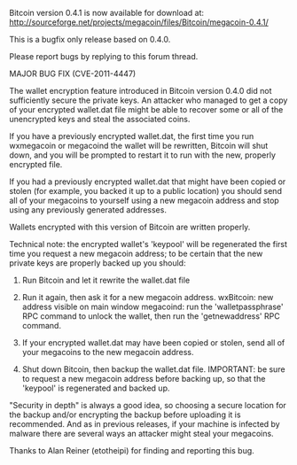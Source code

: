 Bitcoin version 0.4.1 is now available for download at:
http://sourceforge.net/projects/megacoin/files/Bitcoin/megacoin-0.4.1/

This is a bugfix only release based on 0.4.0.

Please report bugs by replying to this forum thread.

MAJOR BUG FIX  (CVE-2011-4447)

The wallet encryption feature introduced in Bitcoin version 0.4.0 did not sufficiently secure the private keys. An attacker who
managed to get a copy of your encrypted wallet.dat file might be able to recover some or all of the unencrypted keys and steal the
associated coins.

If you have a previously encrypted wallet.dat, the first time you run wxmegacoin or megacoind the wallet will be rewritten, Bitcoin will
shut down, and you will be prompted to restart it to run with the new, properly encrypted file.

If you had a previously encrypted wallet.dat that might have been copied or stolen (for example, you backed it up to a public
location) you should send all of your megacoins to yourself using a new megacoin address and stop using any previously generated addresses.

Wallets encrypted with this version of Bitcoin are written properly.

Technical note: the encrypted wallet's 'keypool' will be regenerated the first time you request a new megacoin address; to be certain that the
new private keys are properly backed up you should:

1. Run Bitcoin and let it rewrite the wallet.dat file

2. Run it again, then ask it for a new megacoin address.
wxBitcoin: new address visible on main window
megacoind: run the 'walletpassphrase' RPC command to unlock the wallet,  then run the 'getnewaddress' RPC command.

3. If your encrypted wallet.dat may have been copied or stolen, send all of your megacoins to the new megacoin address.

4. Shut down Bitcoin, then backup the wallet.dat file.
IMPORTANT: be sure to request a new megacoin address before backing up, so that the 'keypool' is regenerated and backed up.

"Security in depth" is always a good idea, so choosing a secure location for the backup and/or encrypting the backup before uploading it is recommended. And as in previous releases, if your machine is infected by malware there are several ways an attacker might steal your megacoins.

Thanks to Alan Reiner (etotheipi) for finding and reporting this bug.
